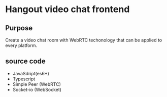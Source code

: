 # Hangout video chat frontend

## Purpose

Create a video chat room with WebRTC techonology that can be applied to every platform.

## source code

- JavaSdript(es6+)
- Typescript
- Simple Peer (WebRTC)
- Socket-io (WebSocket)
